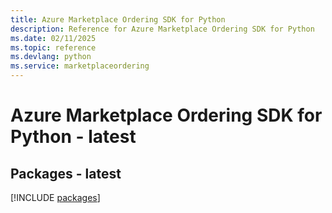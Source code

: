 ```yaml
---
title: Azure Marketplace Ordering SDK for Python
description: Reference for Azure Marketplace Ordering SDK for Python
ms.date: 02/11/2025
ms.topic: reference
ms.devlang: python
ms.service: marketplaceordering
---
```

# Azure Marketplace Ordering SDK for Python - latest
## Packages - latest
[!INCLUDE [packages](marketplace-ordering-index.md)]